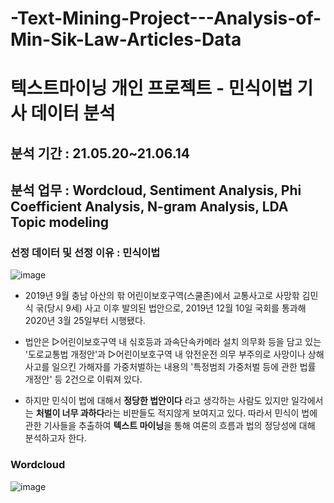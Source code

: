 # -Text-Mining-Project---Analysis-of-Min-Sik-Law-Articles-Data
# 텍스트마이닝 개인 프로젝트 - 민식이법 기사 데이터 분석
## 분석 기간 : 21.05.20~21.06.14
## 분석 업무 : Wordcloud, Sentiment Analysis, Phi Coefficient Analysis, N-gram Analysis, LDA Topic modeling

### 선정 데이터 및 선정 이유 : 민식이법

![image](https://github.com/shinho123/-Text-Mining-Project---Analysis-of-Min-Sik-Law-Articles-Data/assets/105840783/f12cacb7-89d5-430b-b032-6b44f8ed8ebd)

* 2019년 9월 충남 아산의 핚 어린이보호구역(스쿨존)에서 교통사고로 사망핚 김민식 굮(당시 9세) 사고 이후 발의된 법안으로, 2019년 12월 10일 국회를 통과해 2020년 3월 25일부터 시행됐다.
  
* 법안은 ▷어린이보호구역 내 싞호등과 과속단속카메라 설치 의무화 등을 담고 있는 '도로교통법 개정안'과 ▷어린이보호구역 내 앆전운전 의무 부주의로 사망이나 상해사고를 일으킨 가해자를 가중처벌하는 내용의 '특정범죄 가중처벌 등에 관한 법률 개정안' 등 2건으로 이뤄져 있다.
  
* 하지만 민식이 법에 대해서 **정당한 법안이다** 라고 생각하는 사람도 있지만 일각에서는 **처벌이 너무 과하다**라는 비판들도 적지않게 보여지고 있다. 따라서 민식이 법에 관한 기사들을 추출하여 **텍스트 마이닝**을 통해 여론의 흐름과 법의 정당성에 대해 분석하고자 한다.

### Wordcloud

![image](https://github.com/shinho123/-Text-Mining-Project---Analysis-of-Min-Sik-Law-Articles-Data/assets/105840783/d1c581c4-3f80-4f75-8f1c-9d52b7d1ae96)

